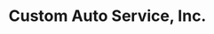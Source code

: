 ---
title: "Custom Auto Service, Inc."
url: /little-rock/custom-auto-service-inc/
shop: car repair
---